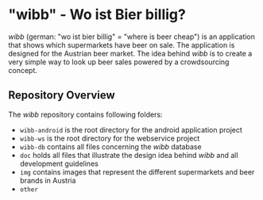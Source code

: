 # "wibb" - Wo ist Bier billig?

*wibb* (german: "wo ist bier billig" = "where is beer cheap") is an application that shows which supermarkets have beer on sale. The application is designed for the Austrian beer market. The idea behind *wibb* is to create a very simple way to look up beer sales powered by a crowdsourcing concept.

## Repository Overview
The *wibb* repository contains following folders:

* `wibb-android` is the root directory for the android application project
* `wibb-ws` is the root directory for the webservice project
* `wibb-db` contains all files concerning the *wibb* database
* `doc` holds all files that illustrate the design idea behind *wibb* and all development guidelines
* `img` contains images that represent the different supermarkets and beer brands in Austria
* `other`
